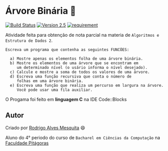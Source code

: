 Árvore Binária :evergreen_tree:
===========
[![Build Status](https://img.shields.io/travis/joyent/node/v0.6.svg)](http://github.com/Rodrigo54/Arvore_Binaria)
[![Version 2.5](https://img.shields.io/badge/version-2.5-blue.svg)](http://github.com/Rodrigo54/Arvore_Binaria)
[![requirement](https://img.shields.io/badge/requirements-Code%3A%3ABlocks-orange.svg)](http://www.codeblocks.org/downloads)

Atividade feita para obtenção de nota parcial na materia de `Algoritmos e Estrutura de Dados 2`.

````````
Escreva um programa que contenha as seguintes FUNCÕES:

  a) Mostre apenas os elementos folha de uma árvore binária.
  b) Mostre os elementos de uma árvore que se encontram em 
  	 um determinado nível (o usário informa o nível desejado).
  c) Calcule e mostre a soma de todos os valores de uma árvore.
  d) Escreva uma função recursiva que conta o número de 
  	 folhas em uma árvore binária.
  e) Escreva uma função que realiza um percurso em largura na árvore. 
  	 Você pode usar uma fila auxiliar.
````````
O Progama foi feito em **linguagem C** na IDE Code::Blocks

## Autor

Criado por [Rodrigo Alves Mesquita](https://www.linkedin.com/pub/rodrigo-mesquita/90/572/40a) :smile:

Aluno do 4° periodo do curso de `Bacharel em Ciências da Computação` na [Faculdade Pitágoras](http://www.faculdadepitagoras.com.br/)
